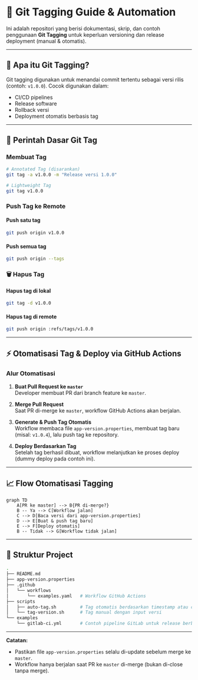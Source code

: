 # 🔖 Git Tagging Guide & Automation

Ini adalah repositori yang berisi dokumentasi, skrip, dan contoh penggunaan **Git Tagging** untuk keperluan versioning dan release deployment (manual & otomatis).

---

## 📌 Apa itu Git Tagging?

Git tagging digunakan untuk menandai commit tertentu sebagai versi rilis (contoh: `v1.0.0`). Cocok digunakan dalam:
- CI/CD pipelines
- Release software
- Rollback versi
- Deployment otomatis berbasis tag

---

## 🚀 Perintah Dasar Git Tag

### Membuat Tag
```bash
# Annotated Tag (disarankan)
git tag -a v1.0.0 -m "Release versi 1.0.0"

# Lightweight Tag
git tag v1.0.0
```

### Push Tag ke Remote

#### Push satu tag
```sh
git push origin v1.0.0
```

#### Push semua tag
```sh
git push origin --tags
```

### 🗑️ Hapus Tag

#### Hapus tag di lokal
```sh
git tag -d v1.0.0
```

#### Hapus tag di remote
```sh
git push origin :refs/tags/v1.0.0
```

---

## ⚡️ Otomatisasi Tag & Deploy via GitHub Actions

### Alur Otomatisasi

1. **Buat Pull Request ke `master`**  
   Developer membuat PR dari branch feature ke `master`.

2. **Merge Pull Request**  
   Saat PR di-merge ke `master`, workflow GitHub Actions akan berjalan.

3. **Generate & Push Tag Otomatis**  
   Workflow membaca file `app-version.properties`, membuat tag baru (misal: `v1.0.4`), lalu push tag ke repository.

4. **Deploy Berdasarkan Tag**  
   Setelah tag berhasil dibuat, workflow melanjutkan ke proses deploy (dummy deploy pada contoh ini).

---

## 📈 Flow Otomatisasi Tagging

```mermaid
graph TD
    A[PR ke master] --> B{PR di-merge?}
    B -- Ya --> C[Workflow jalan]
    C --> D[Baca versi dari app-version.properties]
    D --> E[Buat & push tag baru]
    E --> F[Deploy otomatis]
    B -- Tidak --> G[Workflow tidak jalan]
```

---

## 📂 Struktur Project

```sh
.
├── README.md
├── app-version.properties
├── .github
│   └── workflows
│       └── examples.yaml   # Workflow GitHub Actions
├── scripts
│   ├── auto-tag.sh         # Tag otomatis berdasarkan timestamp atau commit hash
│   └── tag-version.sh      # Tag manual dengan input versi
└── examples
    └── gitlab-ci.yml       # Contoh pipeline GitLab untuk release berbasis tag
```

---

**Catatan:**  
- Pastikan file `app-version.properties` selalu di-update sebelum merge ke `master`.
- Workflow hanya berjalan saat PR ke `master` di-merge (bukan di-close tanpa merge).